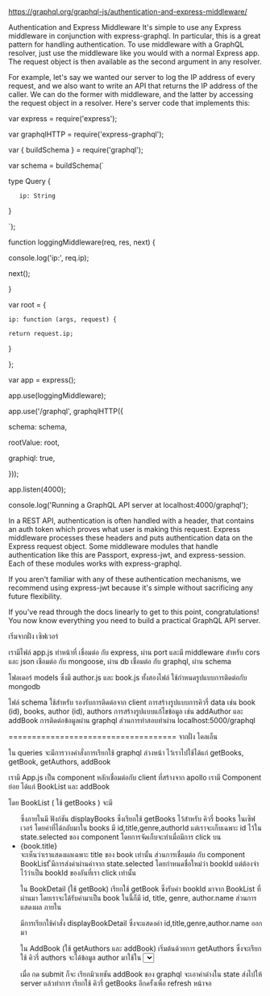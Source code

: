 https://graphql.org/graphql-js/authentication-and-express-middleware/

Authentication and Express Middleware
It's simple to use any Express middleware in conjunction with express-graphql. In particular, this is a great pattern for 
handling authentication.
To use middleware with a GraphQL resolver, just use the middleware like you would with a normal Express app. The request 
object is then available as the second argument in any resolver.

For example, let's say we wanted our server to log the IP address of every request, and we also want to write an API that 
returns the IP address of the caller. We can do the former with middleware, and the latter by accessing the request object in 
a resolver. Here's server code that implements this:

var express = require('express');

var graphqlHTTP = require('express-graphql');

var { buildSchema } = require('graphql');

var schema = buildSchema(`

  type Query {

       ip: String

  }

`);

function loggingMiddleware(req, res, next) {

  console.log('ip:', req.ip);
  
  next();

}

var root = {

    ip: function (args, request) {

    return request.ip;
 
  }

};

var app = express();

app.use(loggingMiddleware);

app.use('/graphql', graphqlHTTP({

  schema: schema,
  
  rootValue: root,
  
  graphiql: true,

}));

app.listen(4000);

console.log('Running a GraphQL API server at localhost:4000/graphql');

In a REST API, authentication is often handled with a header, that contains an auth token which proves what user is making this request. Express middleware processes these headers and puts authentication data on the Express request object. Some middleware modules that handle authentication like this are Passport, express-jwt, and express-session. Each of these modules works with express-graphql.

If you aren't familiar with any of these authentication mechanisms, we recommend using express-jwt because it's simple without sacrificing any future flexibility.

If you've read through the docs linearly to get to this point, congratulations! You now know everything you need to build a practical GraphQL API server.




เริ่มจากฝั่ง เซิฟเวอร์

เรามีไฟล์ app.js ทำหน้าที่ 
เชื่อมต่อ กับ express, ผ่าน port และมี middleware สำหรับ cors และ json
เชือมต่อ กับ mongoose, ผ่าน db
เชื่อมต่อ กับ graphql, ผ่าน schema 

โฟลเดอร์ models ซึ่งมี author.js และ book.js
ทั้งสองไฟล์ ใช้กำหนดรูปแบบการติดต่อกับ mongodb

ไฟล์ schema ใช้สำหรับ รองรับการติดต่อจาก client
การสร้างรูปแบบการคิวรี่ data เช่น book (id), books, author (id), authors
การสร้างรูปแบบแก้ไขข้อมูล เช่น addAuthor และ addBook
การติดต่อข้อมูลผ่าน graphql ส่วนการทำสอบทำผ่าน localhost:5000/graphql

====================================
จากฝั่ง ไคลเอ็น

ใน queries
จะมีการวางคำสั่งการเรียกใช้ graphql ล่วงหน้า ไว้เราไปใช้ได้แก่ 
getBooks, getBook, getAuthors, addBook

เรามี App.js เป็น component หลักเชื่อมต่อกับ client ที่สร้างจาก apollo 
เรามี Component ย่อย ได้แก่ BookList และ addBook

โดย BookList ( ใช้ getBooks )
จะมี <ul> ซึ่งภายในมี ฟังก์ชัน displayBooks 
ซึ่งเรียกใช้ getBooks ไว้สำหรับ คิวรี่ books ในเซิฟเวอร์ 
โดยค่าที่ได้กลับมาใน books มี id,title,genre,authorId
แต่เราจะเก็บเฉพาะ id ไว้ใน state.selected ของ component 
โดยการจัดเก็บจะทำเมื่อมีการ click บน <li>{book.title}</li>
จะเห็นว่าเราแสดงผลเฉพาะ title ของ book เท่านั้น
ส่วนการเชื่อมต่อ กับ component BookList 
็มีการส่งค่าผ่านค่าจาก state.selected โดยกำหนดชื่อใหม่ว่า bookId
แต่ต้องจำไว้ว่าเป็น bookId ของอันที่เรา click เท่านั้น

ใน BookDetail (ใช้ getBook)
เรียกใช้ getBook ซึ่งรับค่า bookId มาจาก BookList ที่ผ่านมา 
โดยเราจะได้รับค่ามาเป็น book ในนี้ก็มี id, title, genre, author.name
ส่วนการแสดงผล ภายใน <div> มีการเรียกใช้คำสั่ง displayBookDetail
ซึ่งจะแสดงค่า id,title,genre,author.name ออกมา 

ใน AddBook (ใช้ getAuthors และ addBook)
เริ่มต้นด้วยการ getAuthors ซึ่งจะเรียกใช้ คิวรี่ authors 
จะได้ข้อมูล author มาใช้ใน <select>
โดยค่า value จะเป็น author.id ส่วนแสดงผลเป็น author.name
โดยเมื่อทำการ change ส่งค่า author.id ไปเก็บใน state เป็นอันแรก
ส่วนค่า อื่นๆ ใน <input> ก็จะเก็ยค่า title, genre ใน state เมื่อ change
ส่วนใน <form> เมื่อ กด submit ก็จะ เรียกมิวเทชัน addBook ของ graphql
จะเอาค่าต่างใน state ส่งไปให้ server แล้วทำการ เรียกใช้ คิวรี่ getBooks 
อีกครั้งเพื่อ refresh หน้าจอ
